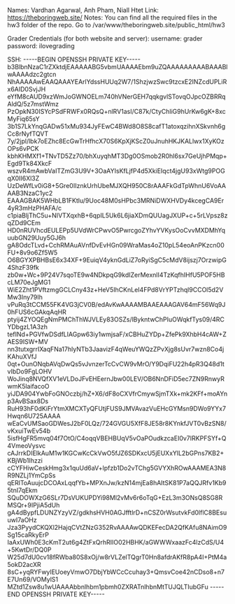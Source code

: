 Names: Vardhan Agarwal, Anh Pham, Niall Htet
Link: https://theboringweb.site/
Notes: You can find all the required files in the hw3 folder of the repo. Go to /var/www/theboringweb.site/public_html/hw3

Grader Credentials (for both website and server):
username: grader
password: ilovegrading

SSH:
-----BEGIN OPENSSH PRIVATE KEY-----
b3BlbnNzaC1rZXktdjEAAAAABG5vbmUAAAAEbm9uZQAAAAAAAAABAAABlwAAAAdzc2gtcn
NhAAAAAwEAAQAAAYEArlYdssHUUq2W7/1ShzjwzSwc9tzcxE2INZcdUPLiRx6AID0SvjJH
eYfM8cAUD9xzWmJoGWNOELm740hVNerGEH7qqkgvlSTovqOJpcOZBRRqAldQ/5z7mstWmz
PzOpkN30ISYcPSdFRWFx0RQsQ+nlRV1asI/C87k/CtyChliG9hUrKw6gK+8xcMyFiq65sY
3b1S7LkYnqGADw51xMu934JyFEwC4BWd8O8S8cafT1atoxqzihnXSkvnh6gCc8rNyfTQVT
7y/2jpl/lbk7oEZhc8EcGwTrHfhcX70S6KpXjKScZ0uJnuhHKJKALlwx1XyKOzOPs6vPCK
kbhKHMXf1+TNvTD5Zz70/bhXuyqhMT3Dg0OSmob2R0hl6sx7GeUjhPMqp+Egd9Tk84XkcF
wszvR4mAwbVaITZmG3U9V+3OaAYIsKfLjfP4d5XkiEIqct4jgU93xWtg9POGqX0II6Xl3Z
UzDeWfLv0iG8+5Gre0IIznkUrhUbeMJXQH950C8rAAAFkGdTpWhnU6VoAAAAB3NzaC1yc2
EAAAGBAK5WHbLB1FKtlu/9Uoc48M0sHPbc3MRNiDWXHVDy4kcegCA9Er4yR3mHzPHAFA/c
c1piaBljThC5u+NIVTXqxhB+6qpIL5Uk6L6jiaXDmQUUagJXUP+c+5rLVpsz8zqZDd9CEm
HD0nRUVhcdEULEPp5UVdWrCPwvO5PwrcgoZYhvYVKysOoCvvMXDMhYquubGN29Uuy5GJ6h
gA8OdcTLvd+CchRMAuAVnfDvEvHGn09WraMas4oZ10pL54eoAnPKzcn00FU+8v9o6Zf5W5
O6BGYXPBHBsE6x34XF+9EuiqV4yknGdLiZ7oRyiSgC5cMdV8ijszj7OrzwipG4ShzF39fk
zb0w+Wc+9P24V7sqoTE9w4NDkpqG9kdIZerMexnlI4TzKqfhIHfU5POF5HBcLM70eJgMG1
WiE2Zht1PVftzmgGCLCny43z+HeV5IhCKnLeI4FPd8VrYPTzhql9CCOl5d2VMw3lny79Ih
vPuRq3tCCM55FK4VG3jCV0B/edAvKwAAAAMBAAEAAAGAV64mF56Wq9J0hFUS6cGAkqAqHR
ptyij4ZYOQEgNmPMChThWJVLEy83OSZs/lBykntwChPIuOWqkfTys09/4RCYDbgzL1A3zh
tefINd+PGVfwDSdfLIAGpw63iy1wmjsaF/xCBHuZYDp+ZfePk9XhbH4cAW+ZAES9ISW+MV
nn3tutxgrrIXaqFNa17hlyNTb3JaavizF4qWeuYWQzZPvXjg8sUvr7wzn8Co4jKAhuXVfJ
0qt+OunONqbAVqDwQs5vJvnzerTcCvCW9vMrO/Y9DqiFU22h4pR3Q48d1tvIbDo9FgLOHV
WoJinq8NVQfXV1eVLDoJFvEHEernJbw00LEV/OB6NnDFiD5ec7ZN9RnwyRwmK5laifacoO
yiJDA904YwbFoGNOczbj/hZ+X6/dF8oCXVfrCmywSjmTXk+mk2KFf+moAYnp3AvBSax8Ds
RuH93hF0dKiFrYtmXMCXTyQFUtjFUS9JMVAvazVuEHcGYMsn9DWo9YYx7Hwqn6U725AAAA
wEaCvUMSaoGDWesJ2bF0LQz/724GVGU5XfF8JE58r8KYnkfJVT0vBzSN8/vKxuiTwEv54b
5isfHgFR5mvq04f7OtO/C4oqqVBEHBUqV5vOaPOudkzcaEI0v7IRKPFSYf+Q4VmeoVysvc
cAJrrkDIElkAuM1w1KGCwKcCkVwO5fJZ6SDKxcU5jEUXxYlL2bGPns7KB2+KBjWb1Ihzzi
cCYFHiwCeskHmg3x1quUd6aV+lpfzb1Do2vTChg5GVYXhROwAAAMEA3N8R9NZLj1YmCpSs
qERlToAuujcDCOAxLqqfYb+MPXnJw/kzN14mjEa8hAItSK81P7aQQJRfv1Kb95tnI7qEkm
SQuDOWXzG6SLr7DsVUKUPDYi98Ml2vMv6r6oTqG+EzL3m3ONsQ8SG8RMSQr+9IPjiA5dUh
gA4dBypfLDUNZYzyVZ/gdkhsHVH0AGJfftlrD+nCSZ0rWsutvkFd0lflC8BEsuuwI7aOHz
Jza3PyydCKQXl2HajqCVtZNzG352RvAAAAwQDKEFecDA2QfKAfu8NAimO9Sg15caRkyErP
IaAxUWh0E3cKmT2ut6g4ZtFxQrhRIIO02HBHK/aGWWWxaazFc4lzCdS/U4+5KwtDr/DQ0P
W25d7dU0cv18fRWba80S8xOj/w8rVLZelTQgrT0Hn8afdrAKfR8pA4I+PtM4a5okD2acXR
8sC+yqRYFwylEUoeyVmwO7DbjYbWCcCcuhay3+QmsvCoe42nCDso8+n7E7Un69/VOMylS1
MZtd1Zsw8u1wUAAAAbbnlhbm1pbmh0ZXRATnlhbnMtTUJQLTIubGFu
-----END OPENSSH PRIVATE KEY-----
